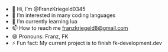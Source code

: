 - 👋 Hi, I’m @FranzKriegeld0345
- 👀 I’m interested in many coding languages
- 🌱 I’m currently learning lua
- 📫 How to reach me franzkriegeld8@gmail.com
- 😄 Pronouns: Franz, FK
- ⚡ Fun fact: My current project is to finish fk-development.dev

<!---
FranzKriegeld0345/FranzKriegeld0345 is a ✨ special ✨ repository because its `README.md` (this file) appears on your GitHub profile.
You can click the Preview link to take a look at your changes.
--->
